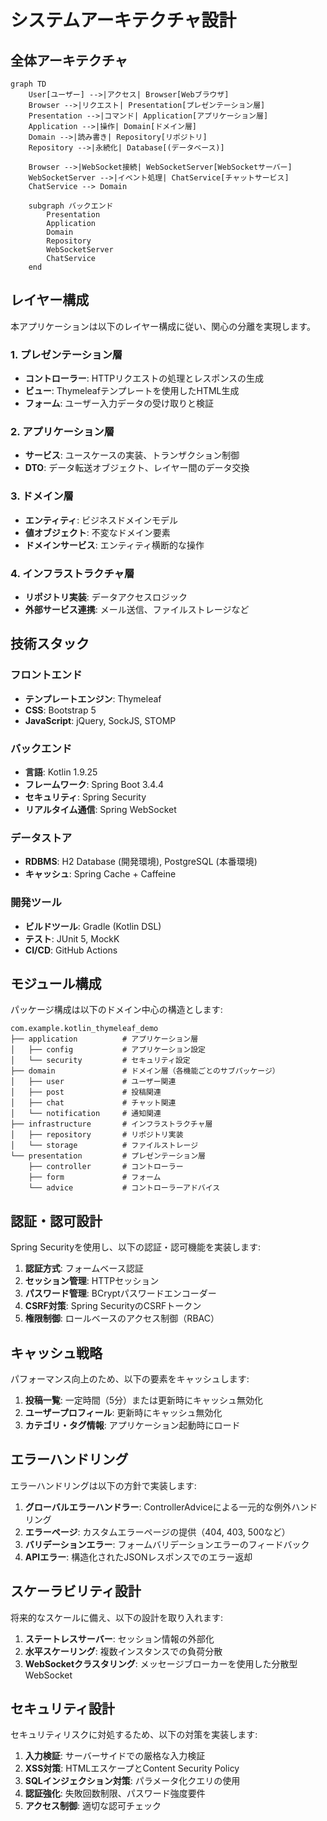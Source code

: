 # システムアーキテクチャ設計

## 全体アーキテクチャ

```mermaid
graph TD
    User[ユーザー] -->|アクセス| Browser[Webブラウザ]
    Browser -->|リクエスト| Presentation[プレゼンテーション層]
    Presentation -->|コマンド| Application[アプリケーション層]
    Application -->|操作| Domain[ドメイン層]
    Domain -->|読み書き| Repository[リポジトリ]
    Repository -->|永続化| Database[(データベース)]
    
    Browser -->|WebSocket接続| WebSocketServer[WebSocketサーバー]
    WebSocketServer -->|イベント処理| ChatService[チャットサービス]
    ChatService --> Domain
    
    subgraph バックエンド
        Presentation
        Application
        Domain
        Repository
        WebSocketServer
        ChatService
    end
```

## レイヤー構成

本アプリケーションは以下のレイヤー構成に従い、関心の分離を実現します。

### 1. プレゼンテーション層
- **コントローラー**: HTTPリクエストの処理とレスポンスの生成
- **ビュー**: Thymeleafテンプレートを使用したHTML生成
- **フォーム**: ユーザー入力データの受け取りと検証

### 2. アプリケーション層
- **サービス**: ユースケースの実装、トランザクション制御
- **DTO**: データ転送オブジェクト、レイヤー間のデータ交換

### 3. ドメイン層
- **エンティティ**: ビジネスドメインモデル
- **値オブジェクト**: 不変なドメイン要素
- **ドメインサービス**: エンティティ横断的な操作

### 4. インフラストラクチャ層
- **リポジトリ実装**: データアクセスロジック
- **外部サービス連携**: メール送信、ファイルストレージなど

## 技術スタック

### フロントエンド
- **テンプレートエンジン**: Thymeleaf
- **CSS**: Bootstrap 5
- **JavaScript**: jQuery, SockJS, STOMP

### バックエンド
- **言語**: Kotlin 1.9.25
- **フレームワーク**: Spring Boot 3.4.4
- **セキュリティ**: Spring Security
- **リアルタイム通信**: Spring WebSocket

### データストア
- **RDBMS**: H2 Database (開発環境), PostgreSQL (本番環境)
- **キャッシュ**: Spring Cache + Caffeine

### 開発ツール
- **ビルドツール**: Gradle (Kotlin DSL)
- **テスト**: JUnit 5, MockK
- **CI/CD**: GitHub Actions

## モジュール構成

パッケージ構成は以下のドメイン中心の構造とします:

```
com.example.kotlin_thymeleaf_demo
├── application          # アプリケーション層
│   ├── config           # アプリケーション設定
│   └── security         # セキュリティ設定
├── domain               # ドメイン層（各機能ごとのサブパッケージ）
│   ├── user             # ユーザー関連
│   ├── post             # 投稿関連
│   ├── chat             # チャット関連
│   └── notification     # 通知関連
├── infrastructure       # インフラストラクチャ層
│   ├── repository       # リポジトリ実装
│   └── storage          # ファイルストレージ
└── presentation         # プレゼンテーション層
    ├── controller       # コントローラー
    ├── form             # フォーム
    └── advice           # コントローラーアドバイス
```

## 認証・認可設計

Spring Securityを使用し、以下の認証・認可機能を実装します:

1. **認証方式**: フォームベース認証
2. **セッション管理**: HTTPセッション
3. **パスワード管理**: BCryptパスワードエンコーダー
4. **CSRF対策**: Spring SecurityのCSRFトークン
5. **権限制御**: ロールベースのアクセス制御（RBAC）

## キャッシュ戦略

パフォーマンス向上のため、以下の要素をキャッシュします:

1. **投稿一覧**: 一定時間（5分）または更新時にキャッシュ無効化
2. **ユーザープロフィール**: 更新時にキャッシュ無効化
3. **カテゴリ・タグ情報**: アプリケーション起動時にロード

## エラーハンドリング

エラーハンドリングは以下の方針で実装します:

1. **グローバルエラーハンドラー**: ControllerAdviceによる一元的な例外ハンドリング
2. **エラーページ**: カスタムエラーページの提供（404, 403, 500など）
3. **バリデーションエラー**: フォームバリデーションエラーのフィードバック
4. **APIエラー**: 構造化されたJSONレスポンスでのエラー返却

## スケーラビリティ設計

将来的なスケールに備え、以下の設計を取り入れます:

1. **ステートレスサーバー**: セッション情報の外部化
2. **水平スケーリング**: 複数インスタンスでの負荷分散
3. **WebSocketクラスタリング**: メッセージブローカーを使用した分散型WebSocket

## セキュリティ設計

セキュリティリスクに対処するため、以下の対策を実装します:

1. **入力検証**: サーバーサイドでの厳格な入力検証
2. **XSS対策**: HTMLエスケープとContent Security Policy
3. **SQLインジェクション対策**: パラメータ化クエリの使用
4. **認証強化**: 失敗回数制限、パスワード強度要件
5. **アクセス制御**: 適切な認可チェック

